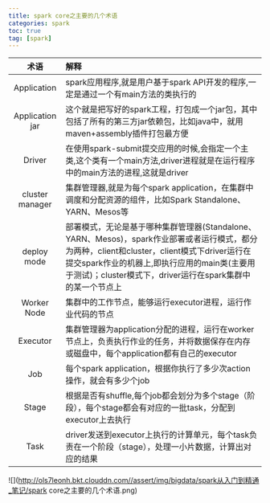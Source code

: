 ```yaml
---
title: spark core之主要的几个术语
categories: spark   
toc: true  
tag: [spark]
---
```



术语|解释
:--:|:-----
Application|spark应用程序,就是用户基于spark API开发的程序,一定是通过一个有main方法的类执行的
Application jar|这个就是把写好的spark工程，打包成一个jar包，其中包括了所有的第三方jar依赖包，比如java中，就用maven+assembly插件打包最方便
Driver|在使用spark-submit提交应用的时候,会指定一个主类,这个类有一个main方法,driver进程就是在运行程序中的main方法的进程,这就是driver
cluster manager|集群管理器,就是为每个spark application，在集群中调度和分配资源的组件，比如Spark Standalone、YARN、Mesos等
deploy mode|部署模式，无论是基于哪种集群管理器(Standalone、YARN、Mesos)，spark作业部署或者运行模式，都分为两种，client和cluster，client模式下driver运行在提交spark作业的机器上,即执行应用的main类(主要用于测试)；cluster模式下，driver运行在spark集群中的某一个节点上
Worker Node|集群中的工作节点，能够运行executor进程，运行作业代码的节点
Executor|集群管理器为application分配的进程，运行在worker节点上，负责执行作业的任务，并将数据保存在内存或磁盘中，每个application都有自己的executor
Job|每个spark application，根据你执行了多少次action操作，就会有多少个job
Stage|根据是否有shuffle,每个job都会划分为多个stage（阶段），每个stage都会有对应的一批task，分配到executor上去执行
Task|driver发送到executor上执行的计算单元，每个task负责在一个阶段（stage），处理一小片数据，计算出对应的结果

![](http://ols7leonh.bkt.clouddn.com//assert/img/bigdata/spark从入门到精通_笔记/spark core之主要的几个术语.png)
